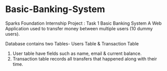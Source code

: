 # Basic-Banking-System
Sparks Foundation Internship Project : Task 1 Basic Banking System
A Web Application used to transfer money between multiple users (10 dummy users). 

Database contains two Tables- Users Table & Transaction Table
1. User table have fields such as name, email & current balance.
2. Transaction table records all transfers that happened along with their time.
